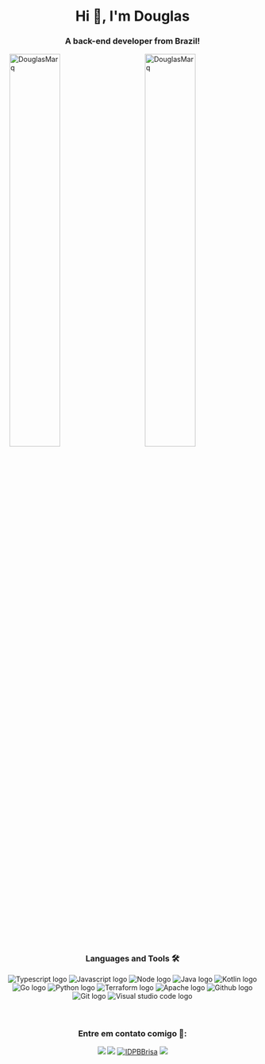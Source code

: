 <h1 align="center">Hi 👋, I'm Douglas</h1>
<h3 align="center">A back-end developer from Brazil!</h3>

<p><img align="right" width="45%" src="https://github-readme-stats.vercel.app/api/top-langs?username=DouglasMarq&show_icons=true&hide=C%23,html,css,shell&locale=en&layout=compact" alt="DouglasMarq" /></p>
<p>&nbsp;<img align="center" width="45%" src="https://github-readme-stats.vercel.app/api?username=DouglasMarq&show_icons=true&locale=en" alt="DouglasMarq" /></p>
<br/>

<div align="center">
    <h3 align="center">Languages and Tools 🛠</h3>
    <img src="https://img.shields.io/badge/-Typescript-&?style=for-the-badge&logo=typescript&color=black" alt="Typescript logo" />
    <img src="https://img.shields.io/badge/-Javascript-&?style=for-the-badge&logo=javascript&color=black" alt="Javascript logo" />
    <img src="https://img.shields.io/badge/-NodeJS-&?style=for-the-badge&logo=nodedotjs&color=black" alt="Node logo" />
    <img src="https://img.shields.io/badge/-Java-&?style=for-the-badge&logo=java&color=black" alt="Java logo" />
    <img src="https://img.shields.io/badge/-Kotlin-&?style=for-the-badge&logo=kotlin&color=black" alt="Kotlin logo" />
    <img src="https://img.shields.io/badge/-Go-&?style=for-the-badge&logo=go&color=black" alt="Go logo" />
    <img src="https://img.shields.io/badge/-Python-&?style=for-the-badge&logo=python&color=black" alt="Python logo" />
    <img src="https://img.shields.io/badge/-Terraform-&?style=for-the-badge&logo=terraform&color=black" alt="Terraform logo" />
    <img src="https://img.shields.io/badge/-Apache-&?style=for-the-badge&logo=apache&color=black" alt="Apache logo" />
    <img src="https://img.shields.io/badge/-Github-&?style=for-the-badge&logo=github&color=black" alt="Github logo" />
    <img src="https://img.shields.io/badge/-Git-&?style=for-the-badge&logo=git&color=black" alt="Git logo" />
    <img src="https://img.shields.io/badge/-VSCO-&?style=for-the-badge&logo=vsco&color=black&logoColor=0076C6" alt="Visual studio code logo" />
    </div>

<br/>
<br/>

<div align="center">

### Entre em contato comigo 🤝:
  <a href = "mailto: douglas.marq.alves@outlook.com"><img src="https://img.shields.io/badge/-outlook-%232596BE?style=for-the-badge&logo=Microsoft-Outlook&logoColor=white" target="_blank"></a>
  <a href="https://www.linkedin.com/in/douglas-marques-alves/" target="_blank"><img src="https://img.shields.io/badge/-LinkedIn-%230077B5?style=for-the-badge&logo=linkedin&logoColor=white" target="_blank"></a>
<a href="https://x.com/IDPBBrisa" target="blank"><img src="https://img.shields.io/twitter/follow/IDPBBrisa?logo=twitter&style=for-the-badge" alt="IDPBBrisa" /></a>
  <a href="https://instagram.com/idpbbrisa" target="_blank"><img src="https://img.shields.io/badge/-Instagram-%23E4405F?style=for-the-badge&logo=instagram&logoColor=white" target="_blank"></a>
</div>

<br/>
<br/>

